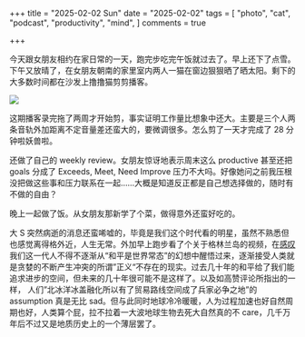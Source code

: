 +++
title = "2025-02-02 Sun"
date = "2025-02-02"
tags = [
    "photo",
    "cat",
    "podcast",
    "productivity",
    "mind",
]
comments = true

+++

今天跟女朋友相约在家日常的一天，跑完步吃完午饭就过去了。早上还下了点雪。下午又放晴了，在女朋友朝南的家里室内两人一猫在窗边狠狠晒了晒太阳。剩下的大多数时间都在沙发上撸撸猫剪剪播客。

![](https://media.douchi.space/douchi/media_attachments/files/113/938/715/152/994/615/original/48c1fa943d61754c.png)

这期播客录完拖了两周才开始剪，事实证明工作量比想象中还大。主要是三个人两条音轨外加距离不定音量差还蛮大的，要微调很多。怎么剪了一天才完成了 28 分钟啦妖兽啦。

还做了自己的 weekly review。女朋友惊讶地表示周末这么 productive 甚至还把 goals 分成了 Exceeds, Meet, Need Improve 压力不大吗。好像她问之前我压根没把做这些事和压力联系在一起……大概是知道反正都是自己想选择做的，随时有不做的自由？

晚上一起做了饭。从女朋友那新学了个菜，做得意外还蛮好吃的。

大 S 突然病逝的消息还蛮唏嘘的，毕竟是我们这个时代看的明星，虽然不熟悉但也感觉离得格外近，人生无常。外加早上跑步看了个关于格林兰岛的视频，在[感叹](https://t.me/mtfront/3772)我们这一代人不得不逐渐从“和平是世界常态”的幻想中醒悟过来，逐渐接受人类就是贪婪的不断产生冲突的所谓”正义“不存在的现实。过去几十年的和平给了我们能追求进步的空间，但未来的几十年很可能不是这样了。以及如高赞评论所指出的一样， 人们”北冰洋冰盖融化所以有了贸易路线空间成了兵家必争之地”的 assumption 真是无比 sad。但与此同时地球冷冷暖暖，人为过程加速也好自然周期也好，人类算个屁，拉不拉着一大波地球生物去死大自然真的不 care，几千万年后不过又是地质历史上的一个薄层罢了。

